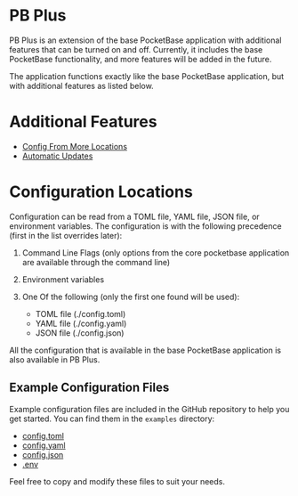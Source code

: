 # PB Plus

PB Plus is an extension of the base PocketBase application with additional features that can be turned on and off. Currently, it includes the base PocketBase functionality, and more features will be added in the future.

The application functions exactly like the base PocketBase application, but with additional features as listed below.

# Additional Features

- [Config From More Locations](#configuration-locations)
- [Automatic Updates](#automatic-updates)

# Configuration Locations

Configuration can be read from a TOML file, YAML file, JSON file, or environment variables. The configuration is with the following precedence (first in the list overrides later):

1. Command Line Flags (only options from the core pocketbase application are available through the command line)
2. Environment variables
3. One Of the following (only the first one found will be used):

   - TOML file (./config.toml)
   - YAML file (./config.yaml)
   - JSON file (./config.json)

All the configuration that is available in the base PocketBase application is also available in PB Plus.

## Example Configuration Files

Example configuration files are included in the GitHub repository to help you get started. You can find them in the `examples` directory:

- [config.toml](examples/example_config.toml)
- [config.yaml](examples/example_config.yaml)
- [config.json](examples/example_config.json)
- [.env](examples/example_env.env)

Feel free to copy and modify these files to suit your needs.
